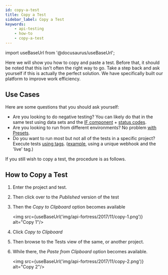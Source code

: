 ```yaml
---
id: copy-a-test
title: Copy a Test
sidebar_label: Copy a Test
keywords:
    - api-testing
    - how-to
    - copy-a-test
---
```


import useBaseUrl from '@docusaurus/useBaseUrl';

Here we will show you how to copy and paste a test. Before that, it should be noted that this isn't often the right way to go. Take a step back and ask yourself if this is actually the perfect solution. We have specifically built our platform to improve work efficiency. 

## Use Cases

Here are some questions that you should ask yourself:

- Are you looking to do negative testing? You can likely do that in the same test using data sets and the [IF component](https://apifortress.com/doc/if-component/) + [status codes](https://apifortress.com/doc/working-with-the-response-object/).
- Are you looking to run from different environments? No problem [with Presets](https://apifortress.com/doc/environments-and-presets/).
- Do you want to run most but not all of the tests in a specific project? Execute tests [using tags](https://apifortressv3.docs.apiary.io/#reference/0/test-run/advanced-run-by-tag). ([example](https://mastiff.apifortress.com/app/api/rest/v3/9f68a3de-d990-43c2-bc84-c4a208e2f3f0362/tests/tag/live/run?sync=true), using a unique webhook and the 'live' tag.)

If you still wish to copy a test, the procedure is as follows. 

## How to Copy a Test

1. Enter the project and test. 
2. Then click over to the _Published_ version of the test
3. Then the _Copy to Clipboard_ option becomes available

   <img src={useBaseUrl('img/api-fortress/2017/11/copy-1.png')} alt="Copy 1"/>

4. Click _Copy to Clipboard_
5. Then browse to the Tests view of the same, or another project. 
6. While there, the _Paste from Clipboard_ option becomes available.

   <img src={useBaseUrl('img/api-fortress/2017/11/copy-2.png')} alt="Copy 2"/>